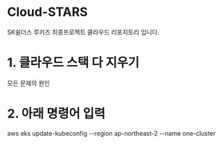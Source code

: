 # Cloud-STARS
SK쉴더스 루키즈 최종프로젝트 클라우드 리포지토리 입니다.

# 1. 클라우드 스택 다 지우기
모든 문제의 원인

# 2. 아래 명령어 입력
aws eks update-kubeconfig --region ap-northeast-2 --name one-cluster
